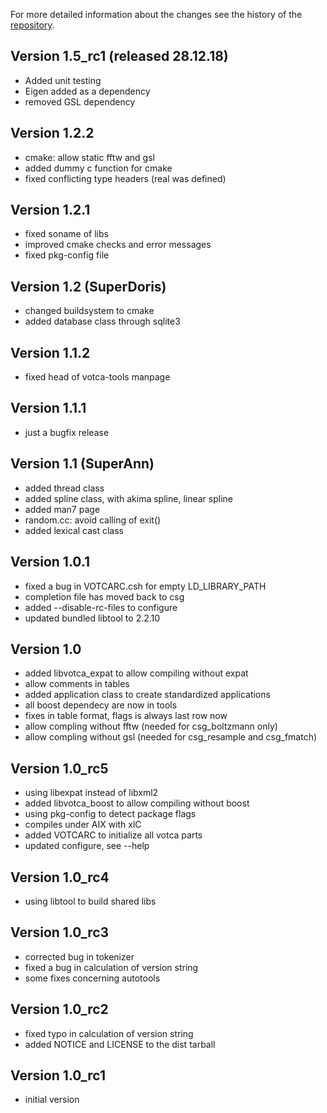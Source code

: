 For more detailed information about the changes see the history of the [repository](https://github.com/votca/tools/commits/stable).

## Version 1.5_rc1 (released 28.12.18)

 * Added unit testing 
 * Eigen added as a dependency
 *  removed GSL dependency

## Version 1.2.2
* cmake: allow static fftw and gsl
* added dummy c function for cmake
* fixed conflicting type headers (real was defined)


## Version 1.2.1
* fixed soname of libs
* improved cmake checks and error messages
* fixed pkg-config file


## Version 1.2 (SuperDoris)
* changed buildsystem to cmake
* added database class through sqlite3


## Version 1.1.2
* fixed head of votca-tools manpage


## Version 1.1.1
* just a bugfix release


## Version 1.1 (SuperAnn)
* added thread class
* added spline class, with akima spline, linear spline
* added man7 page
* random.cc: avoid calling of exit()
* added lexical cast class


## Version 1.0.1
* fixed a bug in VOTCARC.csh for empty LD_LIBRARY_PATH
* completion file has moved back to csg
* added --disable-rc-files to configure
* updated bundled libtool to 2.2.10


## Version 1.0
* added libvotca_expat to allow compiling without expat
* allow comments in tables
* added application class to create standardized applications
* all boost dependecy are now in tools
* fixes in table format, flags is always last row now
* allow compling without fftw (needed for csg_boltzmann only)
* allow compling without gsl (needed for csg_resample and csg_fmatch)


## Version 1.0_rc5
* using libexpat instead of libxml2
* added libvotca_boost to allow compiling without boost
* using pkg-config to detect package flags
* compiles under AIX with xlC
* added VOTCARC to initialize all votca parts
* updated configure, see --help


## Version 1.0_rc4
* using libtool to build shared libs


## Version 1.0_rc3
* corrected bug in tokenizer
* fixed a bug in calculation of version string
* some fixes concerning autotools


## Version 1.0_rc2
* fixed typo in calculation of version string
* added NOTICE and LICENSE to the dist tarball


## Version 1.0_rc1
* initial version

